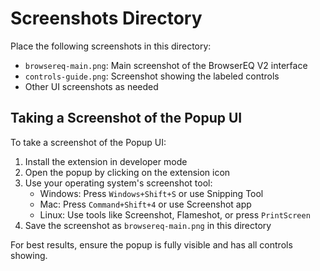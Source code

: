 # Screenshots Directory

Place the following screenshots in this directory:

- `browsereq-main.png`: Main screenshot of the BrowserEQ V2 interface
- `controls-guide.png`: Screenshot showing the labeled controls
- Other UI screenshots as needed

## Taking a Screenshot of the Popup UI

To take a screenshot of the Popup UI:

1. Install the extension in developer mode
2. Open the popup by clicking on the extension icon
3. Use your operating system's screenshot tool:
   - Windows: Press `Windows+Shift+S` or use Snipping Tool
   - Mac: Press `Command+Shift+4` or use Screenshot app
   - Linux: Use tools like Screenshot, Flameshot, or press `PrintScreen`
4. Save the screenshot as `browsereq-main.png` in this directory

For best results, ensure the popup is fully visible and has all controls showing.
